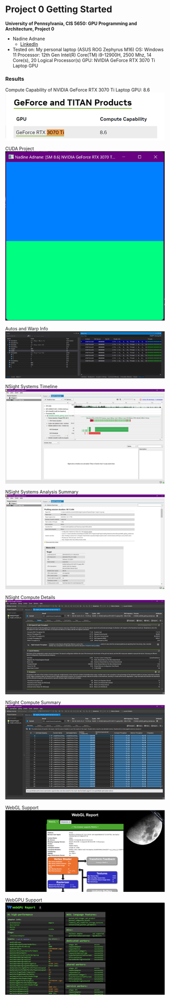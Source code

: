 Project 0 Getting Started
====================

**University of Pennsylvania, CIS 5650: GPU Programming and Architecture, Project 0**

* Nadine Adnane
  * [LinkedIn](https://www.linkedin.com/in/nadnane/)
* Tested on: 
My personal laptop (ASUS ROG Zephyrus M16)
OS: Windows 11
Processor: 12th Gen Intel(R) Core(TM) i9-12900H, 2500 Mhz, 14 Core(s), 20 Logical Processor(s) 
GPU: NVIDIA GeForce RTX 3070 Ti Laptop GPU

### Results

Compute Capability of NVIDIA GeForce RTX 3070 Ti Laptop GPU: 8.6
![](images/compute_capability.png)

CUDA Project
![](images/cuda_project.png)

Autos and Warp Info
![](images/autos_and_warp_info.png)

NSight Systems Timeline
![](images/nsight_systems_timeline.png)

NSight Systems Analysis Summary
![](images/nsight_systems_analysis_summary.png)

NSight Compute Details
![](images/nsight_compute_details.png)

NSight Compute Summary
![](images/nsight_compute_summary.png)

WebGL Support
![](images/webGL.png)

WebGPU Support
![](images/webGPU.png)